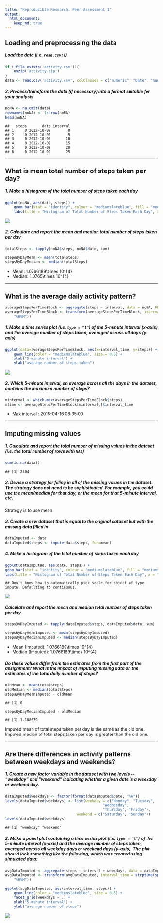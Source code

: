 ```yaml
---
title: "Reproducible Research: Peer Assessment 1"
output: 
  html_document:
    keep_md: true
---
```




## Loading and preprocessing the data
##### Load the data (i.e. `read.csv()`)

```r
if (!file.exists('activity.csv')){
    unzip('activity.zip')
}
data <- read.csv('activity.csv', colClasses = c("numeric", "Date", "numeric"))
```
##### 2. Process/transform the data (if necessary) into a format suitable for your analysis

```r
noNA <- na.omit(data)
rownames(noNA) <- 1:nrow(noNA)
head(noNA)
```

```
##   steps       date interval
## 1     0 2012-10-02        0
## 2     0 2012-10-02        5
## 3     0 2012-10-02       10
## 4     0 2012-10-02       15
## 5     0 2012-10-02       20
## 6     0 2012-10-02       25
```

---


## What is mean total number of steps taken per day?
##### 1. Make a histogram of the total number of steps taken each day

```r
ggplot(noNA, aes(date, steps)) +
    geom_bar(stat = "identity", colour = "mediumslateblue", fill = "mediumslateblue", width = 0.5) +
    labs(title = "Histogram of Total Number of Steps Taken Each Day", x = "Date", y = "Total steps per day")
```

![](PA1_template_files/figure-html/unnamed-chunk-4-1.png)<!-- -->

##### 2. Calculate and report the **mean** and **median** total number of steps taken per day

```r
totalSteps <- tapply(noNA$steps, noNA$date, sum)

stepsByDayMean <- mean(totalSteps)
stepsByDayMedian <- median(totalSteps)
```
* Mean: 1.0766189\times 10^{4}
* Median:  1.0765\times 10^{4}

---

## What is the average daily activity pattern?

```r
averageStepsPerTimeBlock <- aggregate(steps ~ interval, data = noNA, FUN = mean)
averageStepsPerTimeBlock <- transform(averageStepsPerTimeBlock, interval_time = strptime(sprintf("%04d", interval),
    "%H%M"))
```

##### 1. Make a time series plot (i.e. `type = "l"`) of the 5-minute interval (x-axis) and the average number of steps taken, averaged across all days (y-axis)

```r
ggplot(data=averageStepsPerTimeBlock, aes(x=interval_time, y=steps)) +
    geom_line(color = "mediumslateblue", size = 0.5) +
    xlab("5-minute interval") +
    ylab("average number of steps taken")
```

![](PA1_template_files/figure-html/unnamed-chunk-7-1.png)<!-- -->

##### 2. Which 5-minute interval, on average across all the days in the dataset, contains the maximum number of steps?

```r
minterval <- which.max(averageStepsPerTimeBlock$steps)
mtime <- averageStepsPerTimeBlock[minterval,]$interval_time
```

* Max interval : 2018-04-16 08:35:00

---

## Imputing missing values
##### 1. Calculate and report the total number of missing values in the dataset (i.e. the total number of rows with `NA`s)

```r
sum(is.na(data))
```

```
## [1] 2304
```

##### 2. Devise a strategy for filling in all of the missing values in the dataset. The strategy does not need to be sophisticated. For example, you could use the mean/median for that day, or the mean for that 5-minute interval, etc.
Strategy is to use mean
##### 3. Create a new dataset that is equal to the original dataset but with the missing data filled in.

```r
dataImputed <- data
dataImputed$steps <- impute(data$steps, fun=mean)
```


##### 4. Make a histogram of the total number of steps taken each day


```r
ggplot(dataImputed, aes(date, steps)) +
geom_bar(stat = "identity", colour = "mediumslateblue", fill = "mediumslateblue", width = 0.5) +
labs(title = "Histogram of Total Number of Steps Taken Each Day", x = "Date", y = "Total steps per day")
```

```
## Don't know how to automatically pick scale for object of type impute. Defaulting to continuous.
```

![](PA1_template_files/figure-html/unnamed-chunk-11-1.png)<!-- -->

##### Calculate and report the **mean** and **median** total number of steps taken per day


```r
stepsByDayImputed <- tapply(dataImputed$steps, dataImputed$date, sum)

stepsByDayMeanImputed <- mean(stepsByDayImputed)
stepsByDayMedianImputed <- median(stepsByDayImputed)
```
* Mean (Imputed): 1.0766189\times 10^{4}
* Median (Imputed):  1.0766189\times 10^{4}

##### Do these values differ from the estimates from the first part of the assignment? What is the impact of imputing missing data on the estimates of the total daily number of steps?


```r
oldMean <- mean(totalSteps)
oldMedian <- median(totalSteps)
stepsByDayMeanImputed - oldMean
```

```
## [1] 0
```

```r
stepsByDayMedianImputed - oldMedian
```

```
## [1] 1.188679
```
Imputed mean of total steps taken per day is the same as the old one.
Imputed median of total steps taken per day is greater than the old one.

---

## Are there differences in activity patterns between weekdays and weekends?
##### 1. Create a new factor variable in the dataset with two levels -- "weekday" and "weekend" indicating whether a given date is a weekday or weekend day.


```r
dataImputed$weekdays <- factor(format(dataImputed$date, "%A"))
levels(dataImputed$weekdays) <- list(weekday = c("Monday", "Tuesday",
                                             "Wednesday",
                                             "Thursday", "Friday"),
                                 weekend = c("Saturday", "Sunday"))
levels(dataImputed$weekdays)
```

```
## [1] "weekday" "weekend"
```

##### 2. Make a panel plot containing a time series plot (i.e. `type = "l"`) of the 5-minute interval (x-axis) and the average number of steps taken, averaged across all weekday days or weekend days (y-axis). The plot should look something like the following, which was created using **simulated data**:


```r
avgDataImputed <- aggregate(steps ~ interval + weekdays, data = dataImputed, FUN = mean)
avgDataImputed <- transform(avgDataImputed, interval_time = strptime(sprintf("%04d", interval),
    "%H%M"))

ggplot(avgDataImputed, aes(interval_time, steps)) +
    geom_line(color = "mediumslateblue", size = 0.5) +
    facet_grid(weekdays ~ .) +
    xlab("5-minute interval") +
    ylab("average number of steps")
```

![](PA1_template_files/figure-html/unnamed-chunk-15-1.png)<!-- -->
